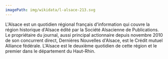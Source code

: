 ```yaml
---
imagePath: img/wikidata/l-alsace-213.svg
---
```


L'Alsace est un quotidien régional français d'information qui couvre la région historique d'Alsace édité par la Société Alsacienne de Publications. Le propriétaire du journal, aussi principal actionnaire depuis novembre 2010 de son concurrent direct, Dernières Nouvelles d'Alsace, est le Crédit mutuel Alliance fédérale. L'Alsace est le deuxième quotidien de cette région et le premier dans le département du Haut-Rhin.
